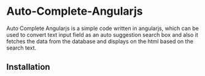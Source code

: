 # Auto-Complete-Angularjs
Auto Complete Angularjs is a simple code written in angularjs, which can be used to convert text input field  as an auto suggestion search box  and also it fetches the data from the database and displays on the html based on the search text.

## Installation

